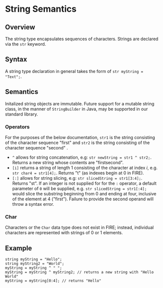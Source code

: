 # String Semantics

## Overview

The string type encapsulates sequences of characters. Strings are declared via the `str` keyword. 

## Syntax

A string type declaration in general takes the form of `str myString = "Text";`.  

## Semantics

Initalized string objects are immutable. Future support for a mutable string class, in the manner of `StringBuilder` in Java, may be supported in our standard library. 

### Operators

For the purposes of the below documentation, `str1` is the string consisting of the character sequence "first" and `str2` is the string consisting of the character sequence "second" .

* `^` allows for string concatenation, e.g: `str newString = str1 ^ str2;`. Returns a new string whose contents are "firstsecond". 
* `[i]` returns a string of length 1 consisting of the character at index _i_, e.g. `str char4 = str1[4];`. Returns "t" (as indexes begin at 0 in FIRE).
* `[:]` allows for string slicing, e.g: `str slicedString = str1[3:4];`. Returns "st". If an integer is not supplied for for the `:` operator, a default parameter of `0` will be supplied, e.g. `str slicedString = str1[:4];` would slice the substring beginning from 0 and ending at four, inclusive of the element at 4 ("first"). Failure to provide the second operand will throw a syntax error.


### Char

Characters or the `Char` data type does not exist in FIRE; instead, individual characters are represented with strings of 0 or 1 elements.


## Example

```
string myString = "Hello";
string myString2 = "World";
myString = myString ^ " "; 
myString = myString ^ myString2; // returns a new string with "Hello World"
myString = myString[0:4]; // returns "Hello"

```
